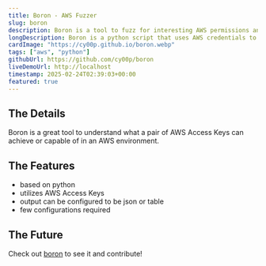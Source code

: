 ```yaml
---
title: Boron - AWS Fuzzer
slug: boron
description: Boron is a tool to fuzz for interesting AWS permissions and resources
longDescription: Boron is a python script that uses AWS credentials to check for overly permitted permissions or unprotected resources and suggests attack vectors
cardImage: "https://cy00p.github.io/boron.webp"
tags: ["aws", "python"]
githubUrl: https://github.com/cy00p/boron
liveDemoUrl: http://localhost
timestamp: 2025-02-24T02:39:03+00:00
featured: true
---
```


## The Details

Boron is a great tool to understand what a pair of AWS Access Keys can achieve or capable of in an AWS environment.

## The Features

- based on python
- utilizes AWS Access Keys
- output can be configured to be json or table
- few configurations required

## The Future

Check out [boron](https://cy00p.github.io/boron) to see it and contribute!